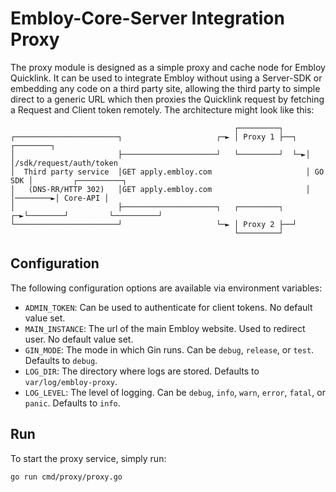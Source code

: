 # Embloy-Core-Server Integration Proxy

The proxy module is designed as a simple proxy and cache node for Embloy Quicklink.
It can be used to integrate Embloy without using a Server-SDK or embedding any code on a third party site, allowing the third party to simple direct to a generic URL which then proxies the Quicklink request by fetching a Request and Client token remotely. The architecture might look like this:

```
                                                  ┌─────────┐
┌───────────────────────┐                     ┌─► │ Proxy 1 ├──┐  ┌────────┐
│                       ├─────────────────────┘   └─────────┘  └─►│        │/sdk/request/auth/token
│  Third party service  │GET apply.embloy.com                     │ GO SDK │         ┌──────────┐
│   (DNS-RR/HTTP 302)   │GET apply.embloy.com                     │        │────────►│ Core-API │
│                       ├─────────────────────┐   ┌─────────┐  ┌─►└────────┘         └──────────┘
└───────────────────────┘                     └─► │ Proxy 2 ├──┘
                                                  └─────────┘
```

## Configuration

The following configuration options are available via environment variables:

- `ADMIN_TOKEN`: Can be used to authenticate for client tokens. No default value set.
- `MAIN_INSTANCE`: The url of the main Embloy website. Used to redirect user. No default value set.
- `GIN_MODE`: The mode in which Gin runs. Can be `debug`, `release`, or `test`. Defaults to `debug`.
- `LOG_DIR`: The directory where logs are stored. Defaults to `var/log/embloy-proxy`.
- `LOG_LEVEL`: The level of logging. Can be `debug`, `info`, `warn`, `error`, `fatal`, or `panic`. Defaults to `info`.

## Run

To start the proxy service, simply run:

```sh
go run cmd/proxy/proxy.go
```
